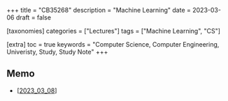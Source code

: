 +++
title = "CB35268"
description = "Machine Learning"
date = 2023-03-06
draft = false

[taxonomies]
categories = ["Lectures"]
tags = ["Machine Learning", "CS"]

[extra]
toc = true
keywords = "Computer Science, Computer Engineering, Univeristy, Study, Study Note"
+++
## Memo

- [[2023_03_08](@/Lectures/cb35268/2023_03_08.md)]
